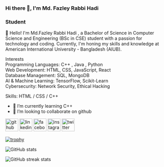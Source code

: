 ### Hi there 👋, I'm Md. Fazley Rabbi Hadi
### Student
👋 Hello! I'm Md.Fazley Rabbi Hadi , a Bachelor of Science in Computer Science and Engineering (BSc in CSE) student with a passion for technology and coding. Currently, I'm honing my skills and knowledge at American International University - Bangladesh (AIUB).

Interests<br>
Programming Languages:  C++ , Java , Python<br>
Web Development: HTML, CSS, JavaScript, React<br>
Database Management: SQL, MongoDB<br>
AI & Machine Learning: TensorFlow, Scikit-Learn<br>
Cybersecurity: Network Security, Ethical Hacking<br>

Skills:  HTML / CSS / C++

- 🌱 I’m currently learning C++ 
- 👯 I’m looking to collaborate on github 


[<img src='https://cdn.jsdelivr.net/npm/simple-icons@3.0.1/icons/github.svg' alt='github' height='40'>](https://github.com/fazleyhadi)  [<img src='https://cdn.jsdelivr.net/npm/simple-icons@3.0.1/icons/linkedin.svg' alt='linkedin' height='40'>](https://www.linkedin.com/in/fazleyhadi/)  [<img src='https://cdn.jsdelivr.net/npm/simple-icons@3.0.1/icons/facebook.svg' alt='facebook' height='40'>](https://www.facebook.com/Fazleyhadi)  [<img src='https://cdn.jsdelivr.net/npm/simple-icons@3.0.1/icons/instagram.svg' alt='instagram' height='40'>](https://www.instagram.com/fazley_hadi/)  [<img src='https://cdn.jsdelivr.net/npm/simple-icons@3.0.1/icons/twitter.svg' alt='twitter' height='40'>](https://twitter.com/fazley_hadi)


[![trophy](https://github-profile-trophy.vercel.app/?username=fazleyhadi)](https://github.com/ryo-ma/github-profile-trophy)

![GitHub stats](https://github-readme-stats.vercel.app/api?username=fazleyhadi&show_icons=true)  

![GitHub streak stats](https://streak-stats.demolab.com/?user=fazleyhadi)  

